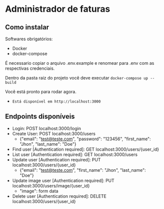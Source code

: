 # Administrador de faturas

## Como instalar

Softwares obrigatórios:

- Docker
- docker-compose

É necessario copiar o arquivo .env.example e renomear para .env com as respectivas credenciais.

Dentro da pasta raiz do projeto você deve executar `docker-compose up --build`

Você está pronto para rodar agora.

- `Está disponível em http://localhost:3000`

## Endpoints disponíveis

- Login: POST localhost:3000/login
- Create User: POST localhost:3000/users
  - {"email": "test@teste.com", "password": "123456", "first_name": "Jhon", "last_name": "Doe"}
- Find user [Authentication required]: GET localhost:3000/users/{user_id}
- List user [Authentication required]: GET localhost:3000/users
- Update user [Authentication required]: PUT localhost:3000/users/{user_id}
  - {"email": "test@teste.com", "first_name": "Jhon", "last_name": "Doe"}
- Update image user [Authentication required]: PUT localhost:3000/users/image/{user_id}
  - "image": form data
- Delete user [Authentication required]: DELETE localhost:3000/users/{user_id}
